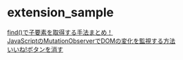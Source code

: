 # extension_sample
[find()で子要素を取得する手法まとめ！](https://www.sejuku.net/blog/37474)  
[JavaScriptのMutationObserverでDOMの変化を監視する方法](https://qiita.com/munieru_jp/items/a6f1433652124a2165e4)  
[いいね!ボタンを消す](https://qiita.com/hal1437/items/59d7a55124027d2ff492)
